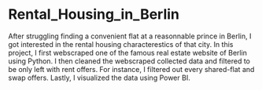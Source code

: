 # Rental_Housing_in_Berlin

After struggling finding a convenient flat at a reasonnable prince in Berlin, I got interested in the rental housing characterestics of that city. In this project, I first webscraped one of the famous real estate website of Berlin using Python. I then cleaned the webscraped collected data and filtered to be only left with rent offers. For instance, I filtered out every shared-flat and swap offers. Lastly, I visualized the data using Power BI.
